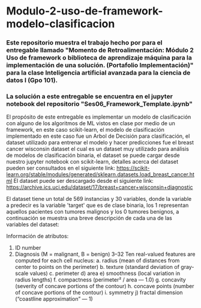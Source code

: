 # Modulo-2-uso-de-framework-modelo-clasificacion
### Este repositorio muestra el trabajo hecho por para el entregable llamado "Momento de Retroalimentación: Módulo 2 Uso de framework o biblioteca de aprendizaje máquina para la implementación de una solución. (Portafolio Implementación)" para la clase Inteligencia artificial avanzada para la ciencia de datos I (Gpo 101).
### La solución a este entregable se encuentra en el jupyter notebook del repositorio "Ses06_Framework_Template.ipynb"

El propósito de este entregable es implementar un modelo de clasificación con alguno de los algoritmos de ML vistos en clase por medio de un framework, en este caso scikit-learn, el modelo de clasificación 
implementado en este caso fue un Arbol de Decisión para clasificación, el dataset utilizado para entrenar el modelo y hacer predicciones fue el breast cancer wisconsin dataset el cual es un dataset
muy utilizado para análisis de modelos de clasificación binaria, el dataset se puede cargar desde nuestro jupyter notebook con scikit-learn, detalles acerca del dataset pueden ser consultados
en el siguiente link: https://scikit-learn.org/stable/modules/generated/sklearn.datasets.load_breast_cancer.html 
El dataset puede ser descargado desde el siguiente link: https://archive.ics.uci.edu/dataset/17/breast+cancer+wisconsin+diagnostic

El dataset tiene un total de 569 instancias y 30 variables, donde la variable a predecir es la variable 'target' que es de clase binaria, los 1 representan aquellos pacientes con tumores malignos y los 0 
tumores benignos, a continuación se muestra una breve descripción de cada una de las variables del dataset:

Información de atributos:
1. ID number
2. Diagnosis (M = malignant, B = benign)
3–32
Ten real-valued features are computed for each cell nucleus:
a. radius (mean of distances from center to points on the perimeter)
b. texture (standard deviation of gray-scale values)
c. perimeter
d) area
e) smoothness (local variation in radius lengths)
f. compactness (perimeter² / area — 1.0)
g. concavity (severity of concave portions of the contour)
h. concave points (number of concave portions of the contour)
i. symmetry
j) fractal dimension (“coastline approximation” — 1)
